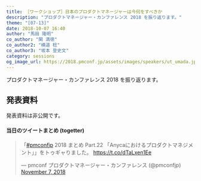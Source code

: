 ```yaml
---
title: ［ワークショップ］日本のプロダクトマネージャーは今何をすべきか
description: "プロダクトマネージャー・カンファレンス 2018 を振り返ります。"
theme: "[07-13]"
date: 2018-10-07 16:40
author: "馬田 隆明"
co_author: "関 満徳"
co_author2: "横道 稔"
co_author3: "坂本 登史文"
category: sessions
og_image_url: https://2018.pmconf.jp/assets/images/speakers/ut_umada.jpg
---
```

プロダクトマネージャー・カンファレンス 2018 を振り返ります。

## 発表資料

発表資料は非公開です。

#### 当日のツイートまとめ (togetter)
<blockquote class="twitter-tweet"><p lang="ja" dir="ltr">「<a href="https://twitter.com/hashtag/pmconfjp?src=hash&amp;ref_src=twsrc%5Etfw">#pmconfjp</a> 2018 まとめ Part.22 「Anycaにおけるプロダクトマネジメント」」をトゥギャりました。 <a href="https://t.co/dTaLxen1Ee">https://t.co/dTaLxen1Ee</a></p>&mdash; pmconf プロダクトマネージャー・カンファレンス (@pmconfjp) <a href="https://twitter.com/pmconfjp/status/1060070376670019585?ref_src=twsrc%5Etfw">November 7, 2018</a></blockquote> <script async src="https://platform.twitter.com/widgets.js" charset="utf-8"></script>
